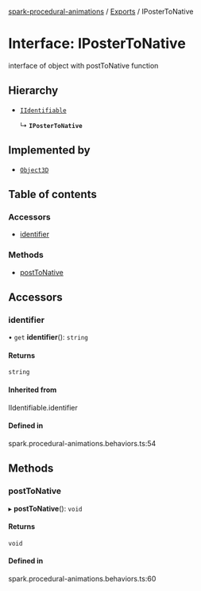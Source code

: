 [spark-procedural-animations](../README.md) / [Exports](../modules.md) / IPosterToNative

# Interface: IPosterToNative

interface of object with postToNative function

## Hierarchy

- [`IIdentifiable`](IIdentifiable.md)

  ↳ **`IPosterToNative`**

## Implemented by

- [`Object3D`](../classes/Object3D.md)

## Table of contents

### Accessors

- [identifier](IPosterToNative.md#identifier)

### Methods

- [postToNative](IPosterToNative.md#posttonative)

## Accessors

### identifier

• `get` **identifier**(): `string`

#### Returns

`string`

#### Inherited from

IIdentifiable.identifier

#### Defined in

spark.procedural-animations.behaviors.ts:54

## Methods

### postToNative

▸ **postToNative**(): `void`

#### Returns

`void`

#### Defined in

spark.procedural-animations.behaviors.ts:60
